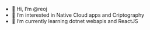 - 👋 Hi, I’m @reoj
- 👀 I’m interested in Native Cloud apps and Criptography
- 🌱 I’m currently learning dotnet webapis and ReactJS



<!---
- 💞️ I’m looking to collaborate on ...
- 📫 How to reach me ...
reoj/reoj is a ✨ special ✨ repository because its `README.md` (this file) appears on your GitHub profile.
You can click the Preview link to take a look at your changes.
--->
